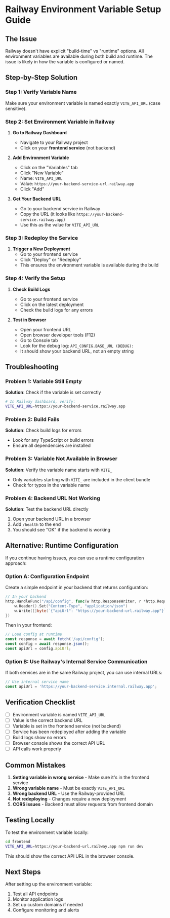 # Railway Environment Variable Setup Guide

## The Issue
Railway doesn't have explicit "build-time" vs "runtime" options. All environment variables are available during both build and runtime. The issue is likely in how the variable is configured or named.

## Step-by-Step Solution

### Step 1: Verify Variable Name
Make sure your environment variable is named exactly `VITE_API_URL` (case sensitive).

### Step 2: Set Environment Variable in Railway

1. **Go to Railway Dashboard**
   - Navigate to your Railway project
   - Click on your **frontend service** (not backend)

2. **Add Environment Variable**
   - Click on the "Variables" tab
   - Click "New Variable"
   - Name: `VITE_API_URL`
   - Value: `https://your-backend-service-url.railway.app`
   - Click "Add"

3. **Get Your Backend URL**
   - Go to your backend service in Railway
   - Copy the URL (it looks like `https://your-backend-service.railway.app`)
   - Use this as the value for `VITE_API_URL`

### Step 3: Redeploy the Service

1. **Trigger a New Deployment**
   - Go to your frontend service
   - Click "Deploy" or "Redeploy"
   - This ensures the environment variable is available during the build

### Step 4: Verify the Setup

1. **Check Build Logs**
   - Go to your frontend service
   - Click on the latest deployment
   - Check the build logs for any errors

2. **Test in Browser**
   - Open your frontend URL
   - Open browser developer tools (F12)
   - Go to Console tab
   - Look for the debug log: `API_CONFIG.BASE_URL (DEBUG):`
   - It should show your backend URL, not an empty string

## Troubleshooting

### Problem 1: Variable Still Empty
**Solution**: Check if the variable is set correctly
```bash
# In Railway dashboard, verify:
VITE_API_URL=https://your-backend-service.railway.app
```

### Problem 2: Build Fails
**Solution**: Check build logs for errors
- Look for any TypeScript or build errors
- Ensure all dependencies are installed

### Problem 3: Variable Not Available in Browser
**Solution**: Verify the variable name starts with `VITE_`
- Only variables starting with `VITE_` are included in the client bundle
- Check for typos in the variable name

### Problem 4: Backend URL Not Working
**Solution**: Test the backend URL directly
1. Open your backend URL in a browser
2. Add `/health` to the end
3. You should see "OK" if the backend is working

## Alternative: Runtime Configuration

If you continue having issues, you can use a runtime configuration approach:

### Option A: Configuration Endpoint
Create a simple endpoint in your backend that returns configuration:

```go
// In your backend
http.HandleFunc("/api/config", func(w http.ResponseWriter, r *http.Request) {
    w.Header().Set("Content-Type", "application/json")
    w.Write([]byte(`{"apiUrl": "https://your-backend-url.railway.app"}`))
})
```

Then in your frontend:
```javascript
// Load config at runtime
const response = await fetch('/api/config');
const config = await response.json();
const apiUrl = config.apiUrl;
```

### Option B: Use Railway's Internal Service Communication
If both services are in the same Railway project, you can use internal URLs:

```javascript
// Use internal service name
const apiUrl = 'https://your-backend-service.internal.railway.app';
```

## Verification Checklist

- [ ] Environment variable is named `VITE_API_URL`
- [ ] Value is the correct backend URL
- [ ] Variable is set in the frontend service (not backend)
- [ ] Service has been redeployed after adding the variable
- [ ] Build logs show no errors
- [ ] Browser console shows the correct API URL
- [ ] API calls work properly

## Common Mistakes

1. **Setting variable in wrong service** - Make sure it's in the frontend service
2. **Wrong variable name** - Must be exactly `VITE_API_URL`
3. **Wrong backend URL** - Use the Railway-provided URL
4. **Not redeploying** - Changes require a new deployment
5. **CORS issues** - Backend must allow requests from frontend domain

## Testing Locally

To test the environment variable locally:

```bash
cd frontend
VITE_API_URL=https://your-backend-url.railway.app npm run dev
```

This should show the correct API URL in the browser console.

## Next Steps

After setting up the environment variable:

1. Test all API endpoints
2. Monitor application logs
3. Set up custom domains if needed
4. Configure monitoring and alerts 